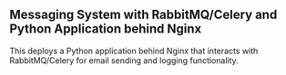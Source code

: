 ## Messaging System with RabbitMQ/Celery and Python Application behind Nginx

This deploys a Python application behind Nginx that interacts with RabbitMQ/Celery for email sending and logging functionality.